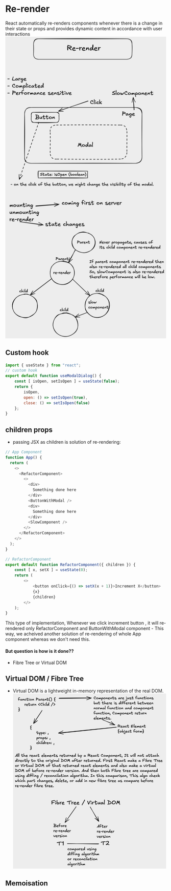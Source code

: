 # Re-render
React automatically re-renders components whenever there is a change in their state or props and provides dynamic content in accordance with user interactions
![alt text](image1.png)

## Custom hook
``` JavaScript
import { useState } from "react";
// custom hook
export default function useModalDialog() {
    const [ isOpen, setIsOpen ] = useState(false);
    return {
        isOpen,
        open: () => setIsOpen(true),
        close: () => setIsOpen(false)
    };
}
```

## children props
* passing JSX as children is solution of re-rendering:
``` JavaScript
// App Component
function App() {
  return (
    <>
      <RefactorComponent>
        <>
          <div>
            Something done here
          </div>
          <ButtonWithModal />
          <div>
            Something done here
          </div>
          <SlowComponent />
        </>
      </RefactorComponent>
    </>
  );
}
```
``` JavaScript 
// RefactorComponent
export default function RefactorComponent({ children }) {
    const [ x, setX ] = useState(0);
    return (
        <>
            <button onClick={() => setX(x + 1)}>Increment X</button>
            {x}
            {children}
        </>
    );
}
```
This type of implementation, Whenever we click increment button , it will re-rendered only RefactorComponent and ButtonWithModal component - This way, we acheived another solution of re-rendering of whole App component whereas we don't need this.

#### But question is how is it done??
* Fibre Tree or Virtual DOM

## Virtual DOM / Fibre Tree
* Virtual DOM is a lightweight in-memory representation of the real DOM.
![alt text](image.png)

## Memoisation